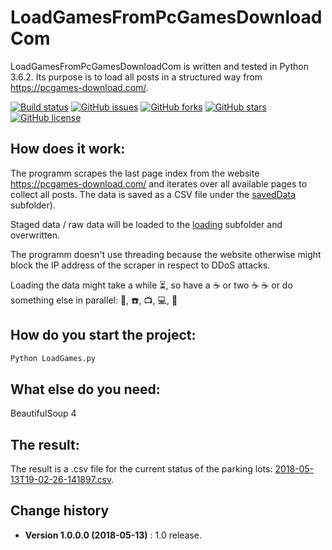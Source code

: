 # LoadGamesFromPcGamesDownloadCom

LoadGamesFromPcGamesDownloadCom is written and tested in Python 3.6.2. Its purpose is to load all posts in a structured way from https://pcgames-download.com/.

[![Build status](https://ci.appveyor.com/api/projects/status/che88x6i83lacy0x?svg=true)](https://ci.appveyor.com/project/SeppPenner/loadgamesfrompcgamesdownloadcom)
[![GitHub issues](https://img.shields.io/github/issues/SeppPenner/LoadGamesFromPcGamesDownloadCom.svg)](https://github.com/SeppPenner/LoadGamesFromPcGamesDownloadCom/issues)
[![GitHub forks](https://img.shields.io/github/forks/SeppPenner/LoadGamesFromPcGamesDownloadCom.svg)](https://github.com/SeppPenner/LoadGamesFromPcGamesDownloadCom/network)
[![GitHub stars](https://img.shields.io/github/stars/SeppPenner/LoadGamesFromPcGamesDownloadCom.svg)](https://github.com/SeppPenner/LoadGamesFromPcGamesDownloadCom/stargazers)
[![GitHub license](https://img.shields.io/badge/license-AGPL-blue.svg)](https://raw.githubusercontent.com/SeppPenner/LoadGamesFromPcGamesDownloadCom/master/License.txt)

## How does it work:

The programm scrapes the last page index from the website https://pcgames-download.com/ and iterates over all available pages to collect all posts. The data is saved as a CSV file 
under the [savedData](https://github.com/SeppPenner/LoadGamesFromPcGamesDownloadCom/tree/master/savedData) subfolder).

Staged data / raw data will be loaded to the [loading](https://github.com/SeppPenner/LoadGamesFromPcGamesDownloadCom/tree/master/loading) subfolder and overwritten.

The programm doesn't use threading because the website otherwise might block the IP address of the scraper in respect to DDoS attacks.

Loading the data might take a while :hourglass_flowing_sand:, so have a :coffee: or two :coffee: :coffee: or do something else in parallel: :iphone:, :telephone:, :tv:, :computer:, :toilet:

## How do you start the project:

```python
Python LoadGames.py
```

## What else do you need:

BeautifulSoup 4

## The result:

The result is a .csv file for the current status of the parking lots: [2018-05-13T19-02-26-141897.csv](https://github.com/SeppPenner/LoadGamesFromPcGamesDownloadCom/tree/master/savedData/2018-05-13T19-02-26-141897.csv).

Change history
--------------

* **Version 1.0.0.0 (2018-05-13)** : 1.0 release.